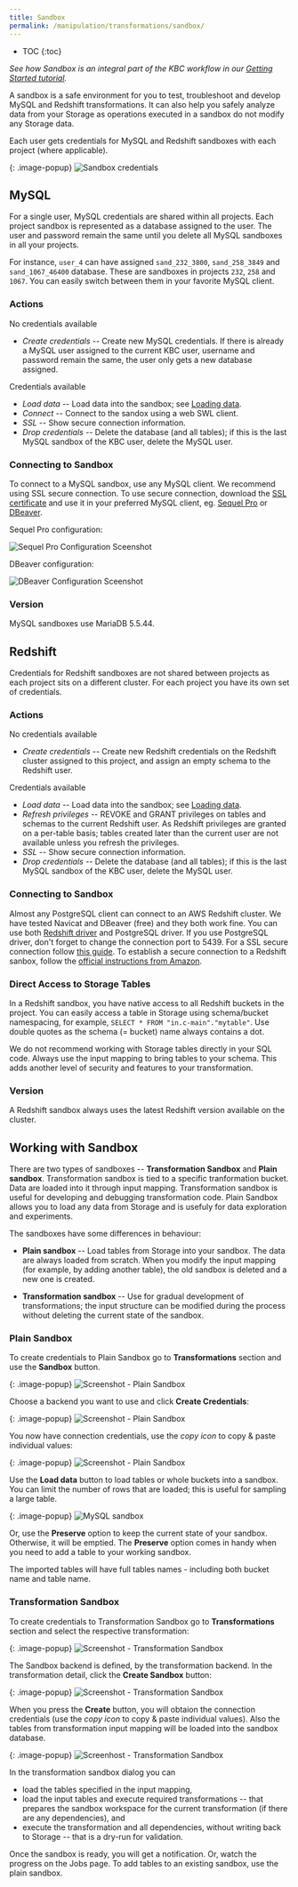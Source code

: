 ```yaml
---
title: Sandbox
permalink: /manipulation/transformations/sandbox/
---
```


* TOC
{:toc}

*See how Sandbox is an integral part of the KBC workflow in our [Getting Started tutorial](/overview/tutorial/manipulate/sandbox/).*

A sandbox is a safe environment for you to test, troubleshoot and develop MySQL and Redshift transformations. 
It can also help you safely analyze data from your Storage as operations executed in a sandbox do not modify any Storage data.

Each user gets credentials for MySQL and Redshift sandboxes with each project (where applicable). 

{: .image-popup}
![Sandbox credentials](/manipulation/transformations/sandbox/sandbox-credentials.png)

## MySQL

For a single user, MySQL credentials are shared within all projects. Each project sandbox is represented as a database assigned to the user. 
The user and password remain the same until you delete all MySQL sandboxes in all your projects.  

For instance, `user_4` can have assigned `sand_232_3800`, `sand_258_3849` and `sand_1067_46400` database. 
These are sandboxes in projects `232`, `258` and `1067`. You can easily switch between them in your favorite MySQL client.

### Actions

No credentials available

  - *Create credentials* -- Create new MySQL credentials. If there is already a MySQL user assigned to the current KBC user, username
and password remain the same, the user only gets a new database assigned. 
  
Credentials available  
  
  - *Load data* -- Load data into the sandbox; see [Loading data](/manipulation/transformations/sandbox/#loading-data).
  - *Connect* -- Connect to the sandox using a web SWL client.
  - *SSL* -- Show secure connection information.
  - *Drop credentials* -- Delete the database (and all tables); if this is the last MySQL sandbox of the KBC user, delete the MySQL user. 

### Connecting to Sandbox
To connect to a MySQL sandbox, use any MySQL client. We 
recommend using SSL secure connection. To use secure connection, download the 
[SSL certificate](https://d3iz2gfan5zufq.cloudfront.net/files/sh-tapi.ca.pem) 
and use it in your preferred MySQL client, eg. [Sequel Pro](http://www.sequelpro.com/) or
 [DBeaver](http://dbeaver.jkiss.org/download/).

Sequel Pro configuration:

![Sequel Pro Configuration Sceenshot](/manipulation/transformations/sandbox/sequelpro-ssl.png)

DBeaver configuration:

![DBeaver Configuration Sceenshot](/manipulation/transformations/sandbox/dbeaver-ssl.png)

### Version

MySQL sandboxes use MariaDB 5.5.44. 

## Redshift
Credentials for Redshift sandboxes are not shared between projects as each project sits on a 
different cluster. For each project you have its own set of credentials.

### Actions

No credentials available

  - *Create credentials* -- Create new Redshift credentials on the Redshift cluster assigned to this project, and assign an empty schema to the Redshift user. 
  
Credentials available  
  
  - *Load data* -- Load data into the sandbox; see [Loading data](/manipulation/transformations/sandbox/#loading-data).
  - *Refresh privileges* -- REVOKE and GRANT privileges on tables and schemas to the current Redshift user. As Redshift privileges are granted on a per-table basis; tables created later than the current user are not available unless you refresh the privileges.
  - *SSL* -- Show secure connection information.
  - *Drop credentials* -- Delete the database (and all tables); if this is the last MySQL sandbox of the KBC user, delete the MySQL user. 

### Connecting to Sandbox

Almost any PostgreSQL client can connect to an AWS Redshift cluster. We have tested Navicat and DBeaver (free) and 
they both work fine. You can use both [Redshift driver](http://docs.aws.amazon.com/redshift/latest/mgmt/configure-jdbc-connection.html)
and PostgreSQL driver. If you use PostgreSQL driver, don't forget to change the connection port to 5439.
For a SSL secure connection follow [this guide](http://docs.aws.amazon.com/redshift/latest/mgmt/connecting-ssl-support.html). 
To establish a secure connection to a Redshift sanbox, follow the 
[official instructions from Amazon](http://docs.aws.amazon.com/redshift/latest/mgmt/connecting-ssl-support.html).


### Direct Access to Storage Tables

In a Redshift sandbox, you have native access to all Redshift buckets in the project. You can easily access a table in Storage using schema/bucket namespacing, for example, `SELECT * FROM "in.c-main"."mytable"`. Use double quotes as the schema (= bucket) name always contains a dot.
   
We do not recommend working with Storage tables directly in your SQL code. Always use the input mapping to bring tables to your schema. This adds another level of security and features to your transformation. 

### Version

A Redshift sandbox always uses the latest Redshift version available on the cluster.  

## Working with Sandbox
There are two types of sandboxes -- **Transformation Sandbox**
and **Plain sandbox**. Transformation sandbox is tied to a specific
tranformation bucket. Data are loaded into it through input mapping. Transformation sandbox is useful for
developing and debugging transformation code. Plain Sandbox allows you to load any data from Storage and is 
usefuly for data exploration and experiments. 

The sandboxes have some differences in behaviour: 

- **Plain sandbox** -- Load tables from Storage into your sandbox. The data are always loaded from scratch.
When you modify the input mapping (for example, by adding another table), the old sandbox is deleted and a new one is created. 

- **Transformation sandbox** -- Use for gradual development of transformations; the input structure 
can be modified during the process without deleting the current state of the sandbox.

### Plain Sandbox
To create credentials to Plain Sandbox go to **Transformations** section and use the **Sandbox** button.

{: .image-popup}
![Screenshot - Plain Sandbox](/manipulation/transformations/sandbox/howto-plain-sandbox-1.png)

Choose a backend you want to use and click **Create Credentials**: 

{: .image-popup}
![Screenshot - Plain Sandbox](/manipulation/transformations/sandbox/howto-plain-sandbox-2.png)

You now have connection credentials, use the *copy icon* to copy & paste individual values:

{: .image-popup}
![Screenshot - Plain Sandbox](/manipulation/transformations/sandbox/howto-plain-sandbox-3.png)

Use the **Load data** button to load tables or whole buckets into a sandbox. You can limit the number of rows that are loaded;
this is useful for sampling a large table. 

{: .image-popup}
![MySQL sandbox](/manipulation/transformations/sandbox/sandbox-mysql-load-data.png)

Or, use the **Preserve** option to keep the current state of your sandbox. 
Otherwise, it will be emptied. The **Preserve** option comes in handy when you need to add a table to your working sandbox.

The imported tables will have full tables names - including both bucket name and table name.

### Transformation Sandbox

To create credentials to Transformation Sandbox go to **Transformations** section and select the respective transformation:

{: .image-popup}
![Screenshot - Transformation Sandbox](/manipulation/transformations/sandbox/howto-transformation-sandbox-1.png)

The Sandbox backend is defined, by the transformation backend. In the transformation detail, 
click the **Create Sandbox** button:

{: .image-popup}
![Screenshot - Transformation Sandbox](/manipulation/transformations/sandbox/howto-transformation-sandbox-2.png)

When you press the **Create** button, you will obtaion the connection credentials 
(use the *copy icon* to copy & paste individual values). Also the tables from transformation input mapping will
be loaded into the sandbox database.

{: .image-popup}
![Screenhost - Transformation Sandbox](/manipulation/transformations/sandbox/transformation-sandbox.png)

In the transformation sandbox dialog you can
 - load the tables specified in the input mapping, 
 - load the input tables and execute required transformations -- that prepares the sandbox workspace for the current transformation (if there are any dependencies), and
 - execute the transformation and all dependencies, without writing back to Storage -- that is a dry-run for validation.
 
Once the sandbox is ready, you will get a notification. Or, watch the progress on the Jobs page. To 
add tables to an existing sandbox, use the plain sandbox. 
